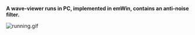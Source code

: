 **A wave-viewer runs in PC, implemented in emWin, contains an anti-noise filter.**

![running.gif](.\Picture\running.gif)
